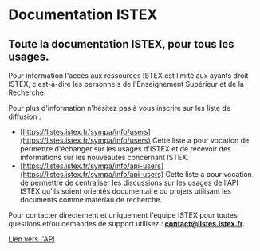 # Documentation ISTEX

## Toute la documentation ISTEX, pour tous les usages.

Pour information l'accès aux ressources ISTEX est limité aux ayants droit ISTEX, c'est-à-dire les personnels de l'Enseignement Supérieur et de la Recherche.

Pour plus d'information n'hésitez pas à vous inscrire sur les liste de diffusion :

* [https://listes.istex.fr/sympa/info/users](https://listes.istex.fr/sympa/info/users)    Cette liste a  pour vocation de permettre d'échanger sur les usages d'ISTEX et de recevoir des informations sur les nouveautés concernant ISTEX.
* [https://listes.istex.fr/sympa/info/api-users](https://listes.istex.fr/sympa/info/api-users)  Cette liste a pour vocation de permettre de centraliser les discussions sur les usages de l'API ISTEX qu'ils soient orientés documentaire ou projets utilisant les documents comme matériau de recherche.

Pour contacter directement et uniquement l'équipe ISTEX pour toutes questions et/ou demandes de support utilisez : **contact@listes.istex.fr**.

[Lien vers l'API](api-istex/)

